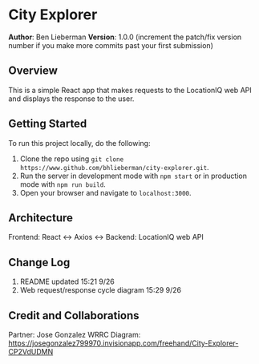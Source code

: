 # City Explorer

**Author**: Ben Lieberman
**Version**: 1.0.0 (increment the patch/fix version number if you make more commits past your first submission)

## Overview
This is a simple React app that makes requests to the LocationIQ web API and displays the response to the user.

## Getting Started
To run this project locally, do the following:
1. Clone the repo using `git clone https://www.github.com/bhlieberman/city-explorer.git`.
2. Run the server in development mode with `npm start` or in production mode with `npm run build`.
3. Open your browser and navigate to `localhost:3000`. 

## Architecture
Frontend:
React
<-> Axios <->
Backend: 
LocationIQ web API

## Change Log
1. README updated 15:21 9/26
2. Web request/response cycle diagram 15:29 9/26

## Credit and Collaborations
Partner: Jose Gonzalez
WRRC Diagram: https://josegonzalez799970.invisionapp.com/freehand/City-Explorer-CP2VdUDMN